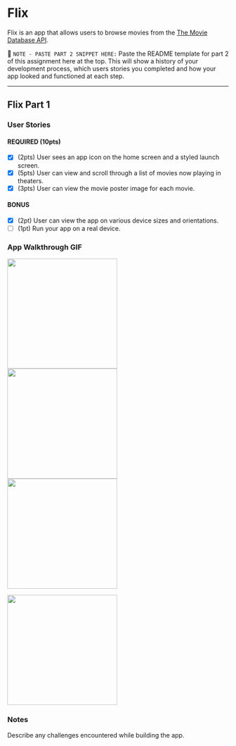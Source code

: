 # Flix

Flix is an app that allows users to browse movies from the [The Movie Database API](http://docs.themoviedb.apiary.io/#).

📝 `NOTE - PASTE PART 2 SNIPPET HERE:` Paste the README template for part 2 of this assignment here at the top. This will show a history of your development process, which users stories you completed and how your app looked and functioned at each step.

---

## Flix Part 1

### User Stories
#### REQUIRED (10pts)
- [x] (2pts) User sees an app icon on the home screen and a styled launch screen.
- [x] (5pts) User can view and scroll through a list of movies now playing in theaters.
- [x] (3pts) User can view the movie poster image for each movie.

#### BONUS
- [x] (2pt) User can view the app on various device sizes and orientations.
- [ ] (1pt) Run your app on a real device.

### App Walkthrough GIF
<img src="http://g.recordit.co/w1KY94IqN1.gif" width=250><br> <img src="http://g.recordit.co/37k0Nh7XSJ.gif" width=250><br>
<img src="http://g.recordit.co/ZO84KbgdTt.gif" width=250><br>

<img src="http://g.recordit.co/ceyfl335af.gif" width=250><br>

### Notes
Describe any challenges encountered while building the app.
